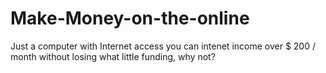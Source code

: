 Make-Money-on-the-online
========================

Just a computer with Internet access you can intenet income over $ 200 / month without losing what little funding, why not?
